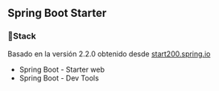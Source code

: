 ## Spring Boot Starter

### 🚀Stack

Basado en la versión 2.2.0 obtenido desde [start200.spring.io](https://start200.spring.io/)

- Spring Boot - Starter web
- Spring Boot - Dev Tools
